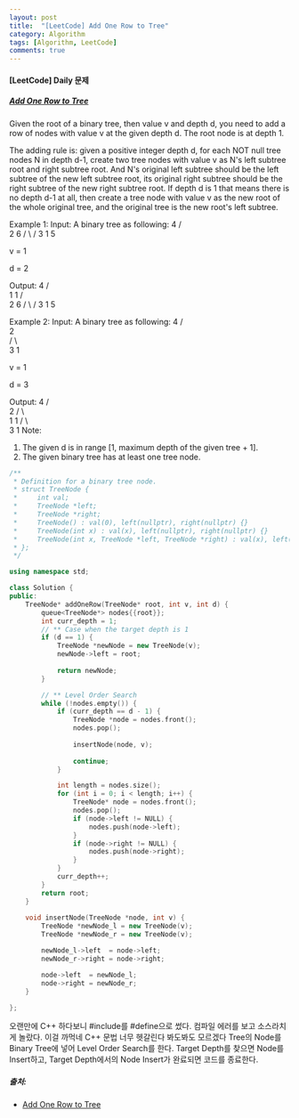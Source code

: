 ```yaml
---
layout: post
title:  "[LeetCode] Add One Row to Tree"
category: Algorithm
tags: [Algorithm, LeetCode]
comments: true  
---
```


#### [LeetCode] Daily 문제
##### [Add One Row to Tree](https://leetcode.com/explore/challenge/card/march-leetcoding-challenge-2021/589/week-2-march-8th-march-14th/3666/)

Given the root of a binary tree, then value v and depth d, you need to add a row of nodes with value v at the given depth d. The root node is at depth 1.

The adding rule is: given a positive integer depth d, for each NOT null tree nodes N in depth d-1, create two tree nodes with value v as N's left subtree root and right subtree root. And N's original left subtree should be the left subtree of the new left subtree root, its original right subtree should be the right subtree of the new right subtree root. If depth d is 1 that means there is no depth d-1 at all, then create a tree node with value v as the new root of the whole original tree, and the original tree is the new root's left subtree.

Example 1:
Input: 
A binary tree as following:
       4
     /   \
    2     6
   / \   / 
  3   1 5   

v = 1

d = 2

Output: 
       4
      / \
     1   1
    /     \
   2       6
  / \     / 
 3   1   5   

Example 2:
Input: 
A binary tree as following:
      4
     /   
    2    
   / \   
  3   1    

v = 1

d = 3

Output: 
      4
     /   
    2
   / \    
  1   1
 /     \  
3       1
Note:
1. The given d is in range [1, maximum depth of the given tree + 1].
2. The given binary tree has at least one tree node.

``` cpp
/**
 * Definition for a binary tree node.
 * struct TreeNode {
 *     int val;
 *     TreeNode *left;
 *     TreeNode *right;
 *     TreeNode() : val(0), left(nullptr), right(nullptr) {}
 *     TreeNode(int x) : val(x), left(nullptr), right(nullptr) {}
 *     TreeNode(int x, TreeNode *left, TreeNode *right) : val(x), left(left), right(right) {}
 * };
 */

using namespace std;

class Solution {
public:
    TreeNode* addOneRow(TreeNode* root, int v, int d) {
        queue<TreeNode*> nodes{{root}};
        int curr_depth = 1;
        // ** Case when the target depth is 1
        if (d == 1) {
            TreeNode *newNode = new TreeNode(v);
            newNode->left = root;
            
            return newNode;
        }

        // ** Level Order Search
        while (!nodes.empty()) {
            if (curr_depth == d - 1) {
                TreeNode *node = nodes.front();
                nodes.pop();
                
                insertNode(node, v);
                
                continue;
            }

            int length = nodes.size();
            for (int i = 0; i < length; i++) {
                TreeNode* node = nodes.front();
                nodes.pop();
                if (node->left != NULL) {
                    nodes.push(node->left);
                }
                if (node->right != NULL) {
                    nodes.push(node->right);
                }
            }
            curr_depth++;
        }
        return root;
    }
    
    void insertNode(TreeNode *node, int v) {
        TreeNode *newNode_l = new TreeNode(v);
        TreeNode *newNode_r = new TreeNode(v);

        newNode_l->left  = node->left;
        newNode_r->right = node->right;

        node->left  = newNode_l;
        node->right = newNode_r;
    }
    
};

```

오랜만에 C++ 하다보니 #include를 #define으로 썼다. 컴파일 에러를 보고 소스라치게 놀랐다. 이걸 까먹네
C++ 문법 너무 헷갈린다 봐도봐도 모르겠다
Tree의 Node를 Binary Tree에 넣어 Level Order Search를 한다. Target Depth를 찾으면 Node를 Insert하고, Target Depth에서의 Node Insert가 완료되면 코드를 종료한다.

##### 출처:
- [Add One Row to Tree](https://leetcode.com/explore/challenge/card/march-leetcoding-challenge-2021/589/week-2-march-8th-march-14th/3666/)
